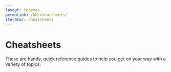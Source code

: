 ```yaml
---
layout: indexer
permalink: /kb/cheatsheets/
iterator: cheatsheets
---
```

# Cheatsheets

These are handy, quick reference guides to help you get on your way with a variety of topics.